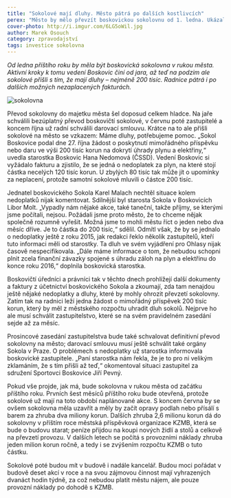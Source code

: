 ```yaml
---
title: "Sokolové mají dluhy. Město pátrá po dalších kostlivcích"
perex: "Město by mělo převzít boskovickou sokolovnu od 1. ledna. Ukázalo se ale, že bude nutné řešit také nemalé dluhy na energiích."
cover-photo: http://i.imgur.com/6LG5oWil.jpg
author: Marek Osouch
category: zpravodajství
tags: investice sokolovna
---
```


*Od ledna příštího roku by měla být boskovická sokolovna v rukou města. Aktivní kroky k tomu vedení Boskovic činí od jara, až teď na podzim ale sokolové přišli s tím, že mají dluhy – nejméně 200 tisíc. Radnice pátrá i po dalších možných nezaplacených fakturách.*

<img src="http://i.imgur.com/6LG5oWi.jpg" alt="sokolovna" class="img-responsive img-popup" data-author="Marek Osouch">

Převod sokolovny do majetku města šel doposud celkem hladce.  Na jaře schválili bezúplatný převod boskovičtí sokolové, v červnu poté zastupitelé a koncem října už radní schválili darovací smlouvu. Krátce na to ale přišli sokolové na město se vzkazem: Máme dluhy, potřebujeme pomoc. „Sokol Boskovice podal dne 27. října žádost o poskytnutí mimořádného příspěvku nebo daru ve výši 200 tisíc korun na dokrytí úhrady plynu a elektřiny,“ uvedla starostka Boskovic Hana Nedomová (ČSSD). Vedení Boskovic si vyžádalo fakturu a zjistilo, že se jedná o nedoplatek za plyn, na které stojí částka necelých 120 tisíc korun. U zbylých 80 tisíc tak může jít o upomínky za neplacení, protože samotní sokolové mluvili o částce 200 tisíc.

Jednatel boskovického Sokola Karel Malach nechtěl situace kolem nedoplatků nijak komentovat. Sdílnější byl starosta Sokola v Boskovicích Libor Molt. „Vypadly nám nějaké akce, také taneční, takže příjmy, se kterými jsme počítali, nejsou. Požádali jsme proto město, že to chceme nějak společně rozumně vyřešit. Možná jsme to mohli městu říct o jeden nebo dva měsíc dříve. Je to částka do 200 tisíc,“ sdělil. Odmítl však, že by se jednalo o nedoplatky ještě z roku 2015, jak redakci řeklo několik zastupitelů, kteří tuto informaci měli od starostky. Ta dluh ve svém vyjádření pro Ohlasy nijak časově nespecifikovala. „Dále máme informace o tom, že nebudou schopni plnit zcela finanční závazky spojené s úhradu záloh na plyn a elektřinu do konce roku 2016,“ doplnila boskovická starostka.

Boskovičtí úředníci a právníci tak v těchto dnech prohlížejí další dokumenty a faktury z účetnictví boskovického Sokola a zkoumají, zda tam nenajdou ještě nějaké nedoplatky a dluhy, které by mohly ohrozit převzetí sokolovny. Zatím tak na radnici leží jedna žádost o mimořádný příspěvek 200 tisíc korun, který by měl z městského rozpočtu uhradit dluh sokolů. Nejprve ho ale musí schválit zastupitelstvo, které se na svém pravidelném zasedání sejde až za měsíc.

Prosincové zasedání zastupitelstva bude také schvalovat definitivní převod sokolovny na město; darovací smlouvu musí ještě schválit také orgány Sokola v Praze. O problémech s nedoplatky už  starostka informovala boskovické zastupitele. „Paní starostka nám řekla, že je to pro ni velikým zklamáním, že s tím přišli až teď,“ okomentoval situaci zastupitel za sdružení Sportovci Boskovice Jiří Pevný.

Pokud vše projde, jak má, bude sokolovna v rukou města od začátku příštího roku. Prvních šest měsíců příštího roku bude otevřená, protože sokolové už mají na toto období naplánované akce. S koncem června by se ovšem sokolovna měla uzavřít a měly by začít opravy podlah nebo přísálí s barem za zhruba dva miliony korun. Dalších zhruba 2,6 milionu korun dá do sokolovny v příštím roce městská příspěvková organizace KZMB, která se bude o budovu starat; peníze přijdou na koupi nových židlí a stolů a celkově na převzetí provozu. V dalších letech se počítá s provozními náklady zhruba jeden milion korun ročně, a tedy i se zvýšením rozpočtu KZMB o tuto částku.

Sokolové poté budou mít v budově i nadále kancelář. Budou moci pořádat v budově deset akcí v roce a na svou zájmovou činnost mají vyhrazených dvanáct hodin týdně, za což nebudou platit městu nájem, ale pouze provozní náklady po dohodě s KZMB.
